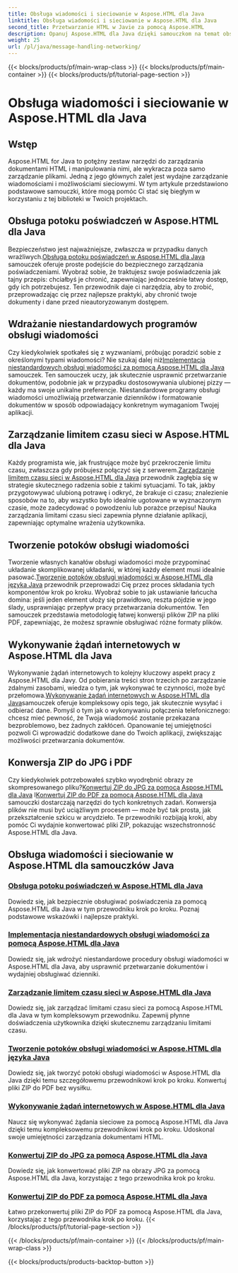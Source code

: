 ```yaml
---
title: Obsługa wiadomości i sieciowanie w Aspose.HTML dla Java
linktitle: Obsługa wiadomości i sieciowanie w Aspose.HTML dla Java
second_title: Przetwarzanie HTML w Javie za pomocą Aspose.HTML
description: Opanuj Aspose.HTML dla Java dzięki samouczkom na temat obsługi wiadomości, sieci i nie tylko. Udoskonal swoje umiejętności przetwarzania dokumentów.
weight: 25
url: /pl/java/message-handling-networking/
---
```


{{< blocks/products/pf/main-wrap-class >}}
{{< blocks/products/pf/main-container >}}
{{< blocks/products/pf/tutorial-page-section >}}

# Obsługa wiadomości i sieciowanie w Aspose.HTML dla Java

## Wstęp

Aspose.HTML for Java to potężny zestaw narzędzi do zarządzania dokumentami HTML i manipulowania nimi, ale wykracza poza samo zarządzanie plikami. Jedną z jego głównych zalet jest wydajne zarządzanie wiadomościami i możliwościami sieciowymi. W tym artykule przedstawiono podstawowe samouczki, które mogą pomóc Ci stać się biegłym w korzystaniu z tej biblioteki w Twoich projektach.

## Obsługa potoku poświadczeń w Aspose.HTML dla Java
 Bezpieczeństwo jest najważniejsze, zwłaszcza w przypadku danych wrażliwych.[Obsługa potoku poświadczeń w Aspose.HTML dla Java](./credentials-pipeline/) samouczek oferuje proste podejście do bezpiecznego zarządzania poświadczeniami. Wyobraź sobie, że traktujesz swoje poświadczenia jak tajny przepis: chciałbyś je chronić, zapewniając jednocześnie łatwy dostęp, gdy ich potrzebujesz. Ten przewodnik daje ci narzędzia, aby to zrobić, przeprowadzając cię przez najlepsze praktyki, aby chronić twoje dokumenty i dane przed nieautoryzowanym dostępem.

## Wdrażanie niestandardowych programów obsługi wiadomości
 Czy kiedykolwiek spotkałeś się z wyzwaniami, próbując poradzić sobie z określonymi typami wiadomości? Nie szukaj dalej niż[Implementacja niestandardowych obsługi wiadomości za pomocą Aspose.HTML dla Java](./custom-message-handler/) samouczek. Ten samouczek uczy, jak skutecznie usprawnić przetwarzanie dokumentów, podobnie jak w przypadku dostosowywania ulubionej pizzy — każdy ma swoje unikalne preferencje. Niestandardowe programy obsługi wiadomości umożliwiają przetwarzanie dzienników i formatowanie dokumentów w sposób odpowiadający konkretnym wymaganiom Twojej aplikacji. 

## Zarządzanie limitem czasu sieci w Aspose.HTML dla Java
 Każdy programista wie, jak frustrujące może być przekroczenie limitu czasu, zwłaszcza gdy próbujesz połączyć się z serwerem.[Zarządzanie limitem czasu sieci w Aspose.HTML dla Java](./network-timeout/) przewodnik zagłębia się w strategie skutecznego radzenia sobie z takimi sytuacjami. To tak, jakby przygotowywać ulubioną potrawę i odkryć, że brakuje ci czasu; znalezienie sposobów na to, aby wszystko było idealnie ugotowane w wyznaczonym czasie, może zadecydować o powodzeniu lub porażce przepisu! Nauka zarządzania limitami czasu sieci zapewnia płynne działanie aplikacji, zapewniając optymalne wrażenia użytkownika.

## Tworzenie potoków obsługi wiadomości
Tworzenie własnych kanałów obsługi wiadomości może przypominać układanie skomplikowanej układanki, w której każdy element musi idealnie pasować.[Tworzenie potoków obsługi wiadomości w Aspose.HTML dla języka Java](./message-handler-pipeline/) przewodnik przeprowadzi Cię przez proces składania tych komponentów krok po kroku. Wyobraź sobie to jak ustawianie łańcucha domina: jeśli jeden element ułoży się prawidłowo, reszta pójdzie w jego ślady, usprawniając przepływ pracy przetwarzania dokumentów. Ten samouczek przedstawia metodologię łatwej konwersji plików ZIP na pliki PDF, zapewniając, że możesz sprawnie obsługiwać różne formaty plików.

## Wykonywanie żądań internetowych w Aspose.HTML dla Java
 Wykonywanie żądań internetowych to kolejny kluczowy aspekt pracy z Aspose.HTML dla Javy. Od pobierania treści stron trzecich po zarządzanie zdalnymi zasobami, wiedza o tym, jak wykonywać te czynności, może być przełomowa.[Wykonywanie żądań internetowych w Aspose.HTML dla Java](./web-request-execution/)samouczek oferuje kompleksowy opis tego, jak skutecznie wysyłać i odbierać dane. Pomyśl o tym jak o wykonywaniu połączenia telefonicznego: chcesz mieć pewność, że Twoja wiadomość zostanie przekazana bezproblemowo, bez żadnych zakłóceń. Opanowanie tej umiejętności pozwoli Ci wprowadzić dodatkowe dane do Twoich aplikacji, zwiększając możliwości przetwarzania dokumentów.

## Konwersja ZIP do JPG i PDF
 Czy kiedykolwiek potrzebowałeś szybko wyodrębnić obrazy ze skompresowanego pliku?[Konwertuj ZIP do JPG za pomocą Aspose.HTML dla Java](./zip-to-jpg/) I[Konwertuj ZIP do PDF za pomocą Aspose.HTML dla Java](./zip-to-pdf/) samouczki dostarczają narzędzi do tych konkretnych zadań. Konwersja plików nie musi być uciążliwym procesem — może być tak prosta, jak przekształcenie szkicu w arcydzieło. Te przewodniki rozbijają kroki, aby pomóc Ci wydajnie konwertować pliki ZIP, pokazując wszechstronność Aspose.HTML dla Java.

## Obsługa wiadomości i sieciowanie w Aspose.HTML dla samouczków Java
### [Obsługa potoku poświadczeń w Aspose.HTML dla Java](./credentials-pipeline/)
Dowiedz się, jak bezpiecznie obsługiwać poświadczenia za pomocą Aspose.HTML dla Java w tym przewodniku krok po kroku. Poznaj podstawowe wskazówki i najlepsze praktyki.
### [Implementacja niestandardowych obsługi wiadomości za pomocą Aspose.HTML dla Java](./custom-message-handler/)
Dowiedz się, jak wdrożyć niestandardowe procedury obsługi wiadomości w Aspose.HTML dla Java, aby usprawnić przetwarzanie dokumentów i wydajniej obsługiwać dzienniki.
### [Zarządzanie limitem czasu sieci w Aspose.HTML dla Java](./network-timeout/)
Dowiedz się, jak zarządzać limitami czasu sieci za pomocą Aspose.HTML dla Java w tym kompleksowym przewodniku. Zapewnij płynne doświadczenia użytkownika dzięki skutecznemu zarządzaniu limitami czasu.
### [Tworzenie potoków obsługi wiadomości w Aspose.HTML dla języka Java](./message-handler-pipeline/)
Dowiedz się, jak tworzyć potoki obsługi wiadomości w Aspose.HTML dla Java dzięki temu szczegółowemu przewodnikowi krok po kroku. Konwertuj pliki ZIP do PDF bez wysiłku.
### [Wykonywanie żądań internetowych w Aspose.HTML dla Java](./web-request-execution/)
Naucz się wykonywać żądania sieciowe za pomocą Aspose.HTML dla Java dzięki temu kompleksowemu przewodnikowi krok po kroku. Udoskonal swoje umiejętności zarządzania dokumentami HTML.
### [Konwertuj ZIP do JPG za pomocą Aspose.HTML dla Java](./zip-to-jpg/)
Dowiedz się, jak konwertować pliki ZIP na obrazy JPG za pomocą Aspose.HTML dla Java, korzystając z tego przewodnika krok po kroku.
### [Konwertuj ZIP do PDF za pomocą Aspose.HTML dla Java](./zip-to-pdf/)
Łatwo przekonwertuj pliki ZIP do PDF za pomocą Aspose.HTML dla Java, korzystając z tego przewodnika krok po kroku.
{{< /blocks/products/pf/tutorial-page-section >}}

{{< /blocks/products/pf/main-container >}}
{{< /blocks/products/pf/main-wrap-class >}}

{{< blocks/products/products-backtop-button >}}
